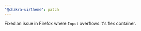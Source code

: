 ```yaml
---
"@chakra-ui/theme": patch
---
```


Fixed an issue in Firefox where `Input` overflows it's flex container.
